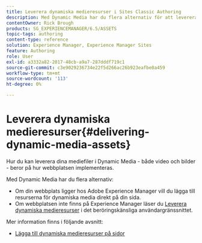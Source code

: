 ```yaml
---
title: Leverera dynamiska medieresurser i Sites Classic Authoring
description: Med Dynamic Media har du flera alternativ för att leverera dynamiskt mediematerial - både video och bilder - till din webbplats.
contentOwner: Rick Brough
products: SG_EXPERIENCEMANAGER/6.5/ASSETS
topic-tags: authoring
content-type: reference
solution: Experience Manager, Experience Manager Sites
feature: Authoring
role: User
exl-id: a3332a82-2017-48cb-a9a7-287dddf719c1
source-git-commit: c3e9029236734e22f5d266ac26b923eafbe0a459
workflow-type: tm+mt
source-wordcount: '113'
ht-degree: 0%

---
```


# Leverera dynamiska medieresurser{#delivering-dynamic-media-assets}

Hur du kan leverera dina mediefiler i Dynamic Media - både video och bilder - beror på hur webbplatsen implementeras.

Med Dynamic Media har du flera alternativ:

* Om din webbplats ligger hos Adobe Experience Manager vill du lägga till resurserna för dynamiska media direkt på din sida.
* Om webbplatsen inte finns på Experience Manager läser du [Leverera dynamiska medieresurser](/help/assets/delivering-dynamic-media-assets.md) i det beröringskänsliga användargränssnittet.

Mer information finns i följande avsnitt:

* [Lägga till dynamiska medieresurser på sidor](/help/sites-classic-ui-authoring/dynamic-media-assets-adding-to-page.md)
